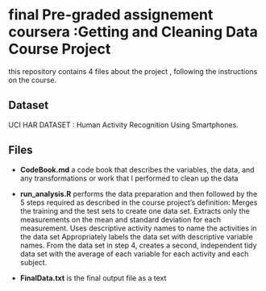 

# final Pre-graded assignement coursera :Getting and Cleaning Data Course Project

this repository contains 4 files about the project , following the instructions on the course. 

## Dataset
UCI HAR DATASET : Human Activity Recognition Using Smartphones.

## Files
* __CodeBook.md__ a code book that describes the variables, the data, and any transformations or work that I performed to clean up the data

* __run_analysis.R__ performs the data preparation and then followed by the 5 steps required as described in the course project’s definition:
Merges the training and the test sets to create one data set.
Extracts only the measurements on the mean and standard deviation for each measurement.
Uses descriptive activity names to name the activities in the data set
Appropriately labels the data set with descriptive variable names.
From the data set in step 4, creates a second, independent tidy data set with the average of each variable for each activity and each subject.

* __FinalData.txt__ is the final output file as a text


